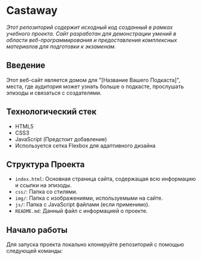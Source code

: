 # Castaway

*Этот репозиторий содержит исходный код созданный в рамках учебного проекта. Сайт разработан для демонстрации умений в области веб-программирования и предоставления комплексных материалов для подготовки к экзаменам.*

## Введение

Этот веб-сайт является домом для "[Название Вашего Подкаста]", места, где аудитория может узнать больше о подкасте, прослушать эпизоды и связаться с создателями.

## Технологический стек

- HTML5
- CSS3
- JavaScript (Предстоит добавление)
- Используется сетка Flexbox для адаптивного дизайна

## Структура Проекта

- `index.html`: Основная страница сайта, содержащая всю информацию и ссылки на эпизоды.
- `css/`: Папка со стилями.
- `img/`: Папка с изображениями, используемыми на сайте.
- `js/`: Папка с JavaScript файлами (если применимо).
- `README.md`: Данный файл с информацией о проекте.

## Начало работы

Для запуска проекта локально клонируйте репозиторий с помощью следующей команды:


